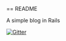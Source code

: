 == README

A simple blog in Rails

[![Gitter](https://badges.gitter.im/Join%20Chat.svg)](https://gitter.im/kangkyu/ming_blog?utm_source=badge&utm_medium=badge&utm_campaign=pr-badge&utm_content=badge)
